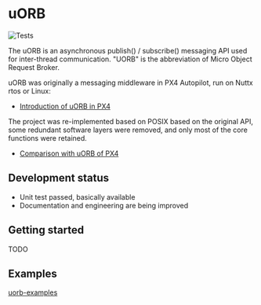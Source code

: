 # uORB

![Tests](https://github.com/ShawnFeng0/uorb/workflows/Tests/badge.svg)

The uORB is an asynchronous publish() / subscribe() messaging API used for inter-thread communication. "UORB" is the abbreviation of Micro Object Request Broker.

uORB was originally a messaging middleware in PX4 Autopilot, run on Nuttx rtos or Linux:

* [Introduction of uORB in PX4](https://dev.px4.io/master/en/middleware/uorb.html)

The project was re-implemented based on POSIX based on the original API, some redundant software layers were removed, and only most of the core functions were retained.

* [Comparison with uORB of PX4](docs/contrast_with_px4_uorb.md)

## Development status

* Unit test passed, basically available
* Documentation and engineering are being improved

## Getting started

TODO

## Examples

[uorb-examples](https://github.com/ShawnFeng0/uorb-examples.git)
